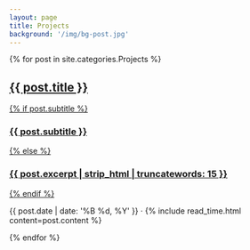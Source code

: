 ```yaml
---
layout: page
title: Projects
background: '/img/bg-post.jpg'
---
```


{% for post in site.categories.Projects %}
 <article class="post-preview">
  <a href="{{ post.url | prepend: site.baseurl | replace: '//', '/' }}">
    <h2 class="post-title">{{ post.title }}</h2>
    {% if post.subtitle %}
    <h3 class="post-subtitle">{{ post.subtitle }}</h3>
    {% else %}
    <h3 class="post-subtitle">{{ post.excerpt | strip_html | truncatewords: 15 }}</h3>
    {% endif %}
  </a>
  <p class="post-meta">{{ post.date | date: '%B %d, %Y' }} &middot; {% include read_time.html content=post.content %}
  </p>
</article>
{% endfor %}